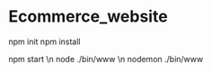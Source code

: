 # Ecommerce_website

<!-- At start and Only once -->
npm init
npm install

<!-- Project run -->
npm start 
    \n
node ./bin/www
    \n
nodemon ./bin/www
